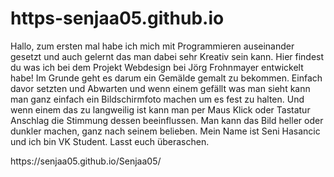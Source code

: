 # https-senjaa05.github.io
<!DOCTYPE html>
<html>
  

</head>
<body>
<div class="box">
<p>Hallo, zum ersten mal habe ich mich mit Programmieren auseinander gesetzt und auch gelernt das man dabei sehr Kreativ sein kann. Hier findest du was ich bei dem Projekt Webdesign bei Jörg Frohnmayer entwickelt habe! Im Grunde geht es darum ein Gemälde gemalt zu bekommen. Einfach davor setzten und Abwarten und wenn einem gefällt was man sieht kann man ganz einfach ein Bildschirmfoto machen um es fest zu halten. Und wenn einem das zu langweilig ist kann man per Maus Klick oder Tastatur Anschlag die Stimmung dessen beeinflussen. Man kann das Bild heller oder dunkler machen, ganz nach seinem belieben. Mein Name ist Seni Hasancic und ich bin VK Student. Lasst euch überaschen.
</p>
<p> https://senjaa05.github.io/Senjaa05/
</p>
<div div>
</div>
</body>
</html>
